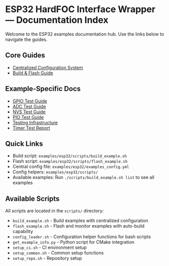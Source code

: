 # ESP32 HardFOC Interface Wrapper — Documentation Index

Welcome to the ESP32 examples documentation hub. Use the links below to navigate the guides.

## Core Guides
- [Centralized Configuration System](../README_CENTRALIZED_CONFIG.md)
- [Build & Flash Guide](./README_BUILD_SYSTEM.md)

## Example-Specific Docs
- [GPIO Test Guide](./README_GPIO_TEST.md)
- [ADC Test Guide](./README_ADC_TESTING.md)
- [NVS Test Guide](./README_NVS_TEST.md)
- [PIO Test Guide](./README_PIO_TEST.md)
- [Testing Infrastructure](./README_TESTING_INFRASTRUCTURE.md)
- [Timer Test Report](./TIMER_TEST_REPORT.md)

## Quick Links
- Build script: `examples/esp32/scripts/build_example.sh`
- Flash script: `examples/esp32/scripts/flash_example.sh`
- Central config file: `examples/esp32/examples_config.yml`
- Config helpers: `examples/esp32/scripts/`
- Available examples: Run `./scripts/build_example.sh list` to see all examples

## Available Scripts

All scripts are located in the `scripts/` directory:
- `build_example.sh` - Build examples with centralized configuration
- `flash_example.sh` - Flash and monitor examples with auto-build capability
- `config_loader.sh` - Configuration helper functions for bash scripts
- `get_example_info.py` - Python script for CMake integration
- `setup_ci.sh` - CI environment setup
- `setup_common.sh` - Common setup functions
- `setup_repo.sh` - Repository setup


